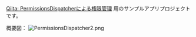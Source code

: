 [Qiita: PermissionsDispatcherによる権限管理](https://qiita.com/beyondseeker/items/1f964d011ee0a10d9376) 用のサンプルアプリプロジェクトです。

概要図：
![PermissionsDispatcher2.png](https://qiita-image-store.s3.ap-northeast-1.amazonaws.com/0/219474/564c3c79-f05c-28d0-2a60-b9a57b54e4c1.png)
